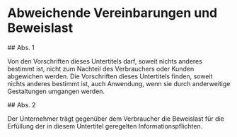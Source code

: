 # Abweichende Vereinbarungen und Beweislast



\#\# Abs. 1

 Von den Vorschriften dieses Untertitels darf, soweit nichts anderes bestimmt ist, nicht zum Nachteil des Verbrauchers oder Kunden abgewichen werden. Die Vorschriften dieses Untertitels finden, soweit nichts anderes bestimmt ist, auch Anwendung, wenn sie durch anderweitige Gestaltungen umgangen werden.

\#\# Abs. 2

 Der Unternehmer trägt gegenüber dem Verbraucher die Beweislast für die Erfüllung der in diesem Untertitel geregelten Informationspflichten. 


